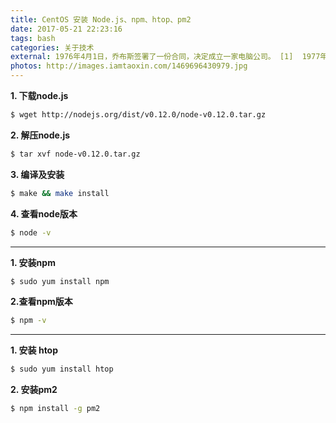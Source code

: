 ```yaml
---
title: CentOS 安装 Node.js、npm、htop、pm2
date: 2017-05-21 22:23:16
tags: bash
categories: 关于技术
external: 1976年4月1日，乔布斯签署了一份合同，决定成立一家电脑公司。 [1]  1977年4月，乔布斯在美国第一次计算机展览会展示了苹果Ⅱ号样机。1997年苹果推出iMac，创新的外壳颜色透明设计使得产品大卖，并让苹果度过财政危机。 [4]  2011年8月24日，史蒂夫·乔布斯向苹果董事会提交辞职申请。
photos: http://images.iamtaoxin.com/1469696430979.jpg
---
```


**1. 下载node.js**

```bash
$ wget http://nodejs.org/dist/v0.12.0/node-v0.12.0.tar.gz
```

**2. 解压node.js**

```bash
$ tar xvf node-v0.12.0.tar.gz
```

**3. 编译及安装**

```bash
$ make && make install
```

**4. 查看node版本**

```bash
$ node -v
```

- - - -


**1. 安装npm**

```bash
$ sudo yum install npm
```

**2.查看npm版本**

```bash
$ npm -v
```

- - - -


**1. 安装 htop**

```bash
$ sudo yum install htop
```

**2. 安装pm2**

```bash
$ npm install -g pm2
```